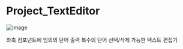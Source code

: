 # Project_TextEditor
![image](https://user-images.githubusercontent.com/80368430/140741326-4bae7f4b-de3b-464f-ae14-652dda9df612.PNG)

좌측 컴포넌트에 임의의 단어 출력
복수의 단어 선택/삭제 가능한 텍스트 편집기
